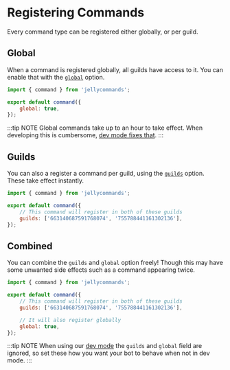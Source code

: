# Registering Commands

Every command type can be registered either globally, or per guild.

## Global

When a command is registered globally, all guilds have access to it. You can enable that with the [`global`](/api/commands#global) option.

```js
import { command } from 'jellycommands';

export default command({
	global: true,
});
```

:::tip NOTE
Global commands take up to an hour to take effect. When developing this is cumbersome, [dev mode fixes that](/guide/commands/dev).
:::

## Guilds

You can also a register a command per guild, using the [`guilds`](/api/commands#guilds) option. These take effect instantly.

```js
import { command } from 'jellycommands';

export default command({
	// This command will register in both of these guilds
	guilds: ['663140687591768074', '755788441161302136'],
});
```

## Combined

You can combine the `guilds` and `global` option freely! Though this may have some unwanted side effects such as a command appearing twice.

```js
import { command } from 'jellycommands';

export default command({
	// This command will register in both of these guilds
	guilds: ['663140687591768074', '755788441161302136'],

	// It will also register globally
	global: true,
});
```

:::tip NOTE
When using our [dev mode](/guide/commands/dev) the `guilds` and `global` field are ignored, so set these how you want your bot to behave when not in dev mode.
:::
